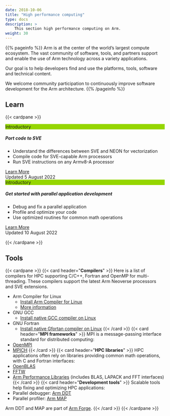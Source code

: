 ```yaml
---
date: 2018-10-06
title: "High performance computing"
type: docs
description: >
    This section high performance computing on Arm.
weight: 30
---
```


{{% pageinfo %}}
Arm is at the center of the world’s largest compute ecosystem. The vast community of software, tools, and partners support and enable the use of Arm technology across a variety applications.

Our goal is to help developers find and use the platforms, tools, software and technical content.

We welcome community participation to continuously improve software development for the Arm architecture.
{{% /pageinfo %}}

## Learn
{{< cardpane >}}

<div class="card text-center">
  <div class="card-header" style="background-color:#95d600;">Introductory</div>
  <div class="card-body">
    <h5 class="card-title"> <b> Port code to SVE </b> </h5>
    <p class="card-text">
    <div style="text-align:left">
     <ul >
      <li>Understand the differences between SVE and NEON for vectorization</li>
      <li>Compile code for SVE-capable Arm processors</li>
      <li>Run SVE instructions on any Armv8-A processor</li>
     </ul>
    </div>
    </p>
    <a href="/hpc/port_to_sve" class="btn btn-primary">Learn More</a>
  </div>
  <div class="card-footer text-muted">Updated 5 August 2022</div>
</div>

<div class="card text-center">
  <div class="card-header" style="background-color:#95d600;">Introductory</div>
  <div class="card-body">
    <h5 class="card-title"> <b> Get started with parallel application development </b> </h5>
    <p class="card-text">
    <div style="text-align:left">
     <ul >
      <li>Debug and fix a parallel application</li>
      <li>Profile and optimize your code</li>
      <li>Use optimized routines for common math operations</li>
     </ul>
    </div>
    </p>
    <a href="/hpc/get_started_mpi" class="btn btn-primary">Learn More</a>
  </div>
  <div class="card-footer text-muted">Updated 10 August 2022</div>
</div>

{{< /cardpane >}}

## Tools
{{< cardpane >}}
{{< card header="**Compilers**" >}}
Here is a list of compilers for HPC supporting C/C++, Fortran and OpenMP for multi-threading. These compilers support the latest Arm Neoverse processors and SVE extensions.
- Arm Compiler for Linux
    - [Install Arm Compiler for Linux](/compilers/install_acfl/)
    - [More information](https://developer.arm.com/Tools%20and%20Software/Arm%20Compiler%20for%20Linux)
- GNU GCC
    - [Install native GCC compiler on Linux](/compilers/install_ngcc/)
- GNU Fortran
    - [Install native Gfortan compiler on Linux](/compilers/install_gfortran/)
{{< /card >}}
{{< card header="**MPI frameworks**" >}}
MPI is a message-passing interface standard for distributed computing:
- [OpenMPI](https://docs.open-mpi.org/en/v5.0.x/quickstart.html)
- [MPICH](https://www.mpich.org/)
{{< /card >}}
{{< card header="**HPC libraries**" >}}
HPC applications often rely on libraries providing common math operations, with C and Fortran interfaces: 
- [OpenBLAS](https://www.openblas.net/)
- [FFTW](https://www.fftw.org/)
- [Arm Performance Libraries](https://developer.arm.com/downloads/-/arm-performance-libraries) (includes BLAS, LAPACK and FFT interfaces)
{{< /card >}}
{{< card header="**Development tools**" >}}
Scalable tools help fixing and optimizing HPC applications:
- Parallel debugger: [Arm DDT](/ide/ddt)
- Parallel profiler: [Arm MAP](/perf/map)

Arm DDT and MAP are part of [Arm Forge](https://developer.arm.com/downloads/-/arm-forge).
{{< /card >}}
{{< /cardpane >}}